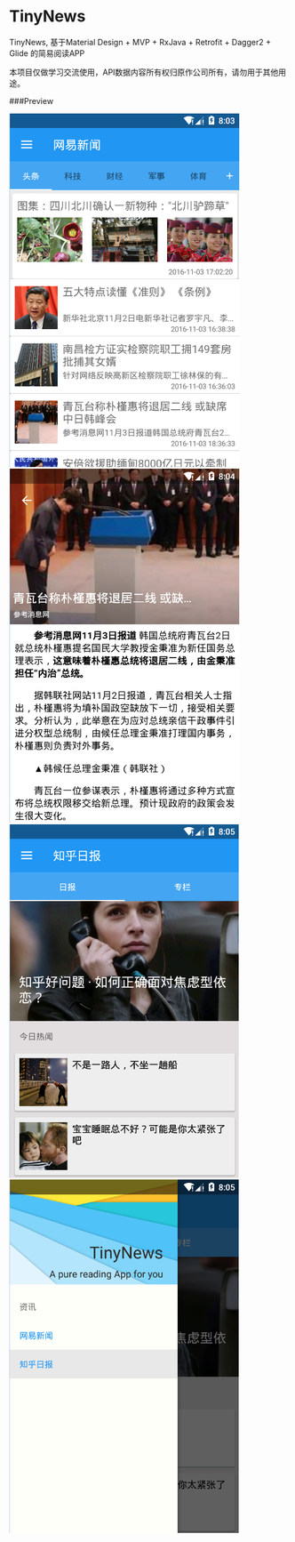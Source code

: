 # TinyNews
TinyNews, 基于Material Design + MVP + RxJava + Retrofit + Dagger2 + Glide 的简易阅读APP

本项目仅做学习交流使用，API数据内容所有权归原作公司所有，请勿用于其他用途。

###Preview

![](https://github.com/Tinybreeze/TinyNews/raw/master/screenshots/screenshots1.png) &nbsp;&nbsp;&nbsp;
![](https://github.com/Tinybreeze/TinyNews/raw/master/screenshots/screenshots2.png) &nbsp;&nbsp;&nbsp;
![](https://github.com/Tinybreeze/TinyNews/raw/master/screenshots/screenshots3.png) &nbsp;&nbsp;&nbsp;
![](https://github.com/Tinybreeze/TinyNews/raw/master/screenshots/screenshots4.png)

